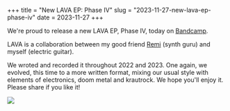+++
title = "New LAVA EP: Phase IV"
slug = "2023-11-27-new-lava-ep-phase-iv"
date = 2023-11-27
+++

We're proud to release a new LAVA EP, Phase IV, today on [Bandcamp](https://lavabdx.bandcamp.com/album/phase-iv).

LAVA is a collaboration between my good friend [Remi](https://yesdivulgation.bandcamp.com/) (synth guru) and myself (electric guitar).

We wroted and recorded it throughout 2022 and 2023. One again, we evolved, this time to a more written format, mixing our usual style with elements of electronics, doom metal and krautrock.
We hope you'll enjoy it. Please share if you like it!

<img src="https://f4.bcbits.com/img/a3432592856_10.jpg"/>
